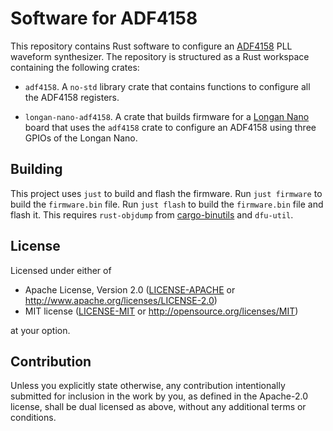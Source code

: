 # Software for ADF4158

This repository contains Rust software to configure an
[ADF4158](https://www.analog.com/en/products/adf4158.html) PLL waveform
synthesizer. The repository is structured as a Rust workspace containing the
following crates:

- `adf4158`. A `no-std` library crate that contains functions to configure all
  the ADF4158 registers.

- `longan-nano-adf4158`. A crate that builds firmware for a [Longan
  Nano](https://wiki.sipeed.com/hardware/en/longan/Nano/Longan_nano.html) board
  that uses the `adf4158` crate to configure an ADF4158 using three GPIOs of the
  Longan Nano.

## Building

This project uses `just` to build and flash the firmware. Run `just firmware` to
build the `firmware.bin` file. Run `just flash` to build the `firmware.bin` file
and flash it. This requires `rust-objdump` from
[cargo-binutils](https://github.com/rust-embedded/cargo-binutils) and
`dfu-util`.

## License

Licensed under either of

 * Apache License, Version 2.0
   ([LICENSE-APACHE](LICENSE-APACHE) or http://www.apache.org/licenses/LICENSE-2.0)
 * MIT license
   ([LICENSE-MIT](LICENSE-MIT) or http://opensource.org/licenses/MIT)

at your option.

## Contribution

Unless you explicitly state otherwise, any contribution intentionally submitted
for inclusion in the work by you, as defined in the Apache-2.0 license, shall be
dual licensed as above, without any additional terms or conditions.
